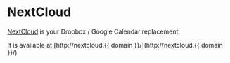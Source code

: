 # NextCloud

[NextCloud](https://nextcloud.com/) is your Dropbox / Google Calendar replacement.

It is available at [http://nextcloud.{{ domain }}/](http://nextcloud.{{ domain }}/)